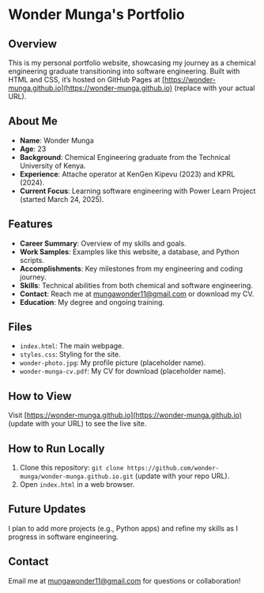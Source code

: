 # Wonder Munga's Portfolio

## Overview
This is my personal portfolio website, showcasing my journey as a chemical engineering graduate transitioning into software engineering. Built with HTML and CSS, it’s hosted on GitHub Pages at [https://wonder-munga.github.io](https://wonder-munga.github.io) (replace with your actual URL).

## About Me
- **Name**: Wonder Munga
- **Age**: 23
- **Background**: Chemical Engineering graduate from the Technical University of Kenya.
- **Experience**: Attache operator at KenGen Kipevu (2023) and KPRL (2024).
- **Current Focus**: Learning software engineering with Power Learn Project (started March 24, 2025).

## Features
- **Career Summary**: Overview of my skills and goals.
- **Work Samples**: Examples like this website, a database, and Python scripts.
- **Accomplishments**: Key milestones from my engineering and coding journey.
- **Skills**: Technical abilities from both chemical and software engineering.
- **Contact**: Reach me at mungawonder11@gmail.com or download my CV.
- **Education**: My degree and ongoing training.

## Files
- `index.html`: The main webpage.
- `styles.css`: Styling for the site.
- `wonder-photo.jpg`: My profile picture (placeholder name).
- `wonder-munga-cv.pdf`: My CV for download (placeholder name).

## How to View
Visit [https://wonder-munga.github.io](https://wonder-munga.github.io) (update with your URL) to see the live site.

## How to Run Locally
1. Clone this repository: `git clone https://github.com/wonder-munga/wonder-munga.github.io.git` (update with your repo URL).
2. Open `index.html` in a web browser.

## Future Updates
I plan to add more projects (e.g., Python apps) and refine my skills as I progress in software engineering.

## Contact
Email me at [mungawonder11@gmail.com](mailto:mungawonder11@gmail.com) for questions or collaboration!
